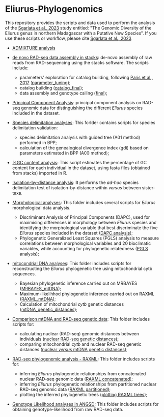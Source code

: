 # Eliurus-Phylogenomics

This repository provides the scripts and data used to perform the analysis of the [Sgarlata et al., 2023](https://www.biorxiv.org/content/10.1101/2022.10.21.513246v1) study entitled: "The Genomic Diversity of the Eliurus genus in northern Madagascar with a Putative New Species".
If you use these scripts or workflow, please cite [Sgarlata et al., 2023](https://www.biorxiv.org/content/10.1101/2022.10.21.513246v1).

* [ADMIXTURE analysis](ADMIXTURE)


* [de novo RAD-seq data assembly in stacks](stacks): de-novo assembly of raw reads from RAD-sequencing using the stacks software. The scripts include:
   * parameters' exploration for catalog building, following [Paris et al., 2017](https://besjournals.onlinelibrary.wiley.com/doi/10.1111/2041-210X.12775) ([parameter_tuning](stacks/parameter_tuning));
   * catalog building ([catalog_final](stacks/catalog_final));
   * data assembly and genotype calling ([final](stacks/final));

* [Principal Component Analysis](pca): principal component analysis on RAD-seq genomic data for distinguishing the different *Eliurus* species included in the dataset.

* [Species delimitation analyses](BPP_and_gdi): This forlder contains scripts for species delimitation validation:
   * species delimitation analysis with guided tree (A01 method) performed in BPP;
   * calculation of the genealogical divergence index (gdi) based on parameters estimated in BPP (A00 method);

* [%GC content analysis](GCcontent): This script estimates the percentage of GC content for each individual in the dataset, using fasta files (obtained from stacks) imported in R. 

* [Isolation-by-distance analysis](IBD): It performs the *ad-hoc* species delimitation test of isolation-by-distance within *versus* between sister-taxa.

* [Morphological analyses](morphology): This folder includes several scripts for *Eliurus* morphological data analysis.
   * Discriminant Analysis of Principal Components (DAPC), used for maximising differences in morphology between *Eliurus* species and identifying the morphological variable that best discriminate the five *Eliurus* species included in the dataset ([DAPC analysis](morphology/DAPC_analysis_morphology.R));
   * Phylogenetic Generalized Least Squares (PGLS) analysis to measure correlations between morphological variables and 20 bioclimatic variables, while accounting for phylogenetic relatedness ([PGLS analysis](morphology/PGLS_analysis_and_plotting.R));

 
* [mitocondrial DNA analyses](mtDNA_analyses): This folder includes scripts for reconstructing the *Eliurus* phylogenetic tree using mitochondrial cytb sequences.
   * Bayesian phylogenetic inference carried out on MRBAYES ([MRBAYES_mtDNA](mtDNA_analsyses/MRBAYES_mtDNA));
   * Maximum-likelihhod phylogenetic inference carried out on RAXML ([RAXML_mtDNA](mtDNA_analsyses/RAXML_mtDNA));
   * Calculation of mitochondrial *cytb* genetic distances ([mtDNA_genetic_distances](mtDNA_analsyses/mtDNA_genetic_distances));

* [Comparison mtDNA and RAD-seq genetic data](mtDNAvsRAD): This folder includes scripts for:
   * calculating nuclear (RAD-seq) genomic distances between individuals ([nuclear RAD-seq genetic distances](mtDNAvsRAD/step1.RAD_genetic_distance.R));
   * comparing mitochondrial *cytb* and nuclear RAD-seq genetic distances ([nuclear *versus* mtDNA genetic distances](mtDNAvsRAD/step2.Plot_GeneticDistance_mtDNAvsRAD.R));

* [RAD-seq phylogenomic analysis - RAXML](RAXML): This folder includes scripts for:
   * inferring *Eliurus* phylogenetic relationships from concatenated nuclear RAD-seq genomic data ([RAXML concatenated](RAXML/step1.1.raxml_HPC.sh));
   * inferring *Eliurus* phylogenetic relationships from partitioned nuclear RAD-seq genomic data ([RAXML partitioned](RAXML/step1.2.raxml_HPC_partitioned.sh));
   * plotting the inferred phylogenetic trees ([plotting RAXML trees](RAXML/Plot_raxml_RADseq_tree.R));

* [Genotype Likelihood analyses in ANGSD](ANGSD): This folder includes scripts for obtaining genotype-likelihood from raw RAD-seq data.
